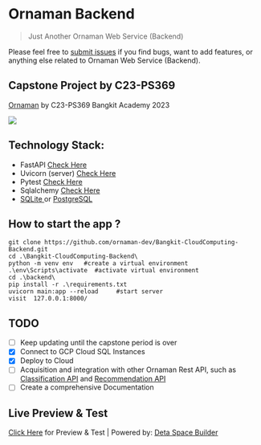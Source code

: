 # Ornaman Backend
> Just Another Ornaman Web Service (Backend)

Please feel free to [submit issues](https://github.com/ornaman-dev/Bangkit-CloudComputing-Backend/issues/new) if you find bugs, want to add features, or anything else related to Ornaman Web Service (Backend).

## Capstone Project by C23-PS369
[Ornaman](https://ornaman.com/) by C23-PS369 Bangkit Academy 2023


![](backend/static/images/lite.gif)

## Technology Stack:
* FastAPI [Check Here](https://fastapi.tiangolo.com/tutorial/sql-databases/)
* Uvicorn (server) [Check Here](https://www.uvicorn.org/)
* Pytest [Check Here](https://docs.pytest.org/en/7.3.x/index.html)
* Sqlalchemy [Check Here](https://www.sqlalchemy.org/)
* [SQLite ](https://www.sqlite.org/index.html) or [PostgreSQL](https://www.postgresql.org/)


## How to start the app ?
```
git clone https://github.com/ornaman-dev/Bangkit-CloudComputing-Backend.git
cd .\Bangkit-CloudComputing-Backend\
python -m venv env   #create a virtual environment
.\env\Scripts\activate  #activate virtual environment
cd .\backend\
pip install -r .\requirements.txt
uvicorn main:app --reload     #start server
visit  127.0.0.1:8000/
```

## TODO
- [ ] Keep updating until the capstone period is over
- [x] Connect to GCP Cloud SQL Instances
- [x] Deploy to Cloud
- [ ] Acquisition and integration with other Ornaman Rest API, such as [Classification API](https://github.com/ornaman-dev/Bangkit-CloudComputing/tree/main/ClassificationAPI) and [Recommendation API](https://github.com/ornaman-dev/Bangkit-CloudComputing/tree/main/RecommendationAPI)
- [ ] Create a comprehensive Documentation

## Live Preview & Test
[Click Here](https://ornamanbackend-1-j5052767.deta.app/) for Preview & Test | Powered by: [Deta Space Builder](https://deta.space/)
